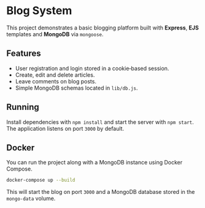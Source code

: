 # Blog System

This project demonstrates a basic blogging platform built with **Express**, **EJS** templates and **MongoDB** via `mongoose`.

## Features

- User registration and login stored in a cookie‑based session.
- Create, edit and delete articles.
- Leave comments on blog posts.
- Simple MongoDB schemas located in `lib/db.js`.

## Running

Install dependencies with `npm install` and start the server with `npm start`.
The application listens on port `3000` by default.

## Docker

You can run the project along with a MongoDB instance using Docker Compose.

```bash
docker-compose up --build
```

This will start the blog on port `3000` and a MongoDB database stored in the
`mongo-data` volume.


